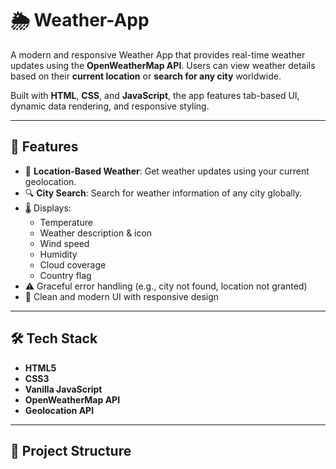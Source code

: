 # 🌦️ Weather-App

A modern and responsive Weather App that provides real-time weather updates using the **OpenWeatherMap API**. Users can view weather details based on their **current location** or **search for any city** worldwide.

Built with **HTML**, **CSS**, and **JavaScript**, the app features tab-based UI, dynamic data rendering, and responsive styling.

---

## 🚀 Features

- 📍 **Location-Based Weather**: Get weather updates using your current geolocation.
- 🔍 **City Search**: Search for weather information of any city globally.
- 🌡️ Displays:
  - Temperature
  - Weather description & icon
  - Wind speed
  - Humidity
  - Cloud coverage
  - Country flag
- ⚠️ Graceful error handling (e.g., city not found, location not granted)
- 🎨 Clean and modern UI with responsive design

---

## 🛠️ Tech Stack

- **HTML5**
- **CSS3**
- **Vanilla JavaScript**
- **OpenWeatherMap API**
- **Geolocation API**

---

## 📁 Project Structure

